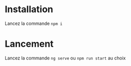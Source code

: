 # Installation

Lancez la commande `npm i`

# Lancement

Lancez la commande `ng serve` ou `npm run start` au choix
